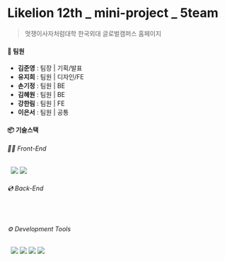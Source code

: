# Likelion 12th _  mini-project _ 5team

> 멋쟁이사자처럼대학 한국외대 글로벌캠퍼스 홈페이지

#### 👥 팀원
- **김준영** : 팀장 | 기획/발표
- **유지희** : 팀원 | 디자인/FE
- **손기정** : 팀원 | BE
- **김혜원** : 팀원 | BE
- **강한림** : 팀원 | FE
- **이은서** : 팀원 | 공통

#### 📦 기술스택
###### 👩‍💻 Front-End
&nbsp; <img src="https://img.shields.io/badge/React-61DAFB?style=flat&logo=react&logoColor=white">&nbsp;<img src="https://img.shields.io/badge/styled-components-DB7093?style=flat&logo=styled-components&logoColor=white">
###### 💿 Back-End
&nbsp; 
###### ⚙️ Development Tools
&nbsp; <img src="https://img.shields.io/badge/GitHub-181717?style=flat&logo=github&logoColor=white">&nbsp;<img src="https://img.shields.io/badge/discord-5865F2?style=flat&logo=discord&logoColor=white">&nbsp;<img src="https://img.shields.io/badge/Notion-000?style=flat&logo=notion&logoColor=white">&nbsp;<img src="https://img.shields.io/badge/Figma-F24E1E?style=flat&logo=figma&logoColor=white">
